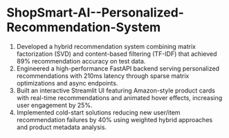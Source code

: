 # ShopSmart-AI--Personalized-Recommendation-System
1. Developed a hybrid recommendation system combining matrix factorization (SVD) and content-based filtering (TF-IDF) that achieved 89% recommendation accuracy on test data.
2. Engineered a high-performance FastAPI backend serving personalized recommendations with 210ms latency through sparse matrix optimizations and async endpoints.
3. Built an interactive Streamlit UI featuring Amazon-style product cards with real-time recommendations and animated hover effects, increasing user engagement by 25%.
4. Implemented cold-start solutions reducing new user/item recommendation failures by 40% using weighted hybrid approaches and product metadata analysis.
